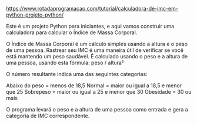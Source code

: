 https://www.rotadaprogramacao.com/tutorial/calculadora-de-imc-em-python-projeto-python/

Este é um projeto Python para iniciantes, e aqui vamos construir uma calculadora para calcular o Índice de Massa Corporal.

O Índice de Massa Corporal é um cálculo simples usando a altura e o peso de uma pessoa.
Rastrear seu IMC é uma maneira útil de verificar se você está mantendo um peso saudável. É calculado usando o peso e a altura de uma pessoa, usando esta fórmula: peso / altura²

O número resultante indica uma das seguintes categorias:

Abaixo do peso = menos de 18,5
Normal = maior ou igual a 18,5 e menor que 25
Sobrepeso = maior ou igual a 25 e menor que 30
Obesidade = 30 ou mais

O programa levará o peso e a altura de uma pessoa como entrada e gera a categoria de IMC correspondente.